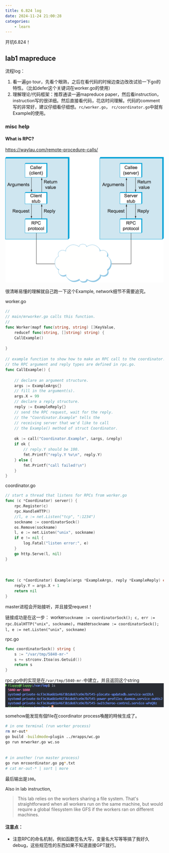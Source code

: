 ```yaml
---
title: 6.824 log 
date: 2024-11-24 21:00:28
categories:
	- learn
---
```


开坑6.824！

## lab1 mapreduce 

流程log：
1. 看一遍go tour，先看个眼熟，之后在看代码的时候边查边改改试验一下go的特性。（比如defer这个关键词在worker.go的使用）
2. 理解理论/代码框架：推荐通读一遍mapreduce paper，然后看instruction，instruction写的很详细。然后直接看代码，花店时间理解。代码的comment写的非常好，建议仔细看仔细想。`rc/worker.go`， `rc/coordinator.go`中就有Example的使用。

### misc help 

#### What is RPC? 
https://waylau.com/remote-procedure-calls/

![](image.png)

很清晰易懂的理解就自己跑一下这个Example, network细节不需要追究。 

worker.go 
``` go 
//
// main/mrworker.go calls this function.
//
func Worker(mapf func(string, string) []KeyValue,
	reducef func(string, []string) string) {
	CallExample()

}

// example function to show how to make an RPC call to the coordinator.
// the RPC argument and reply types are defined in rpc.go.
func CallExample() {

	// declare an argument structure.
	args := ExampleArgs{}
	// fill in the argument(s).
	args.X = 99
	// declare a reply structure.
	reply := ExampleReply{}
	// send the RPC request, wait for the reply.
	// the "Coordinator.Example" tells the
	// receiving server that we'd like to call
	// the Example() method of struct Coordinator.
    
	ok := call("Coordinator.Example", &args, &reply)
	if ok {
		// reply.Y should be 100.
		fmt.Printf("reply.Y %v\n", reply.Y)
	} else {
		fmt.Printf("call failed!\n")
	}
}
 ```

coordinator.go 
``` go 
// start a thread that listens for RPCs from worker.go
func (c *Coordinator) server() {
	rpc.Register(c)
	rpc.HandleHTTP()
	//l, e := net.Listen("tcp", ":1234")
	sockname := coordinatorSock()
	os.Remove(sockname)
	l, e := net.Listen("unix", sockname)
	if e != nil {
		log.Fatal("listen error:", e)
	}
	go http.Serve(l, nil)
}



func (c *Coordinator) Example(args *ExampleArgs, reply *ExampleReply) error {
	reply.Y = args.X + 1
	return nil
}
 ```
master进程会开始接听，并且接受request！ 

链接成功是在这一步：
worker`sockname := coordinatorSock(); c, err := rpc.DialHTTP("unix", sockname)`，master`sockname := coordinatorSock(); l, e := net.Listen("unix", sockname)`


rpc.go
``` go 
func coordinatorSock() string {
	s := "/var/tmp/5840-mr-"
	s += strconv.Itoa(os.Getuid())
	return s
}
 ```
rpc.go中的实现是在`/var/tmp/5840-mr-`中建立，并且返回这个string
![alt text](image-1.png)

somehow能发现有個file在coordinator process喚醒的時候生成了。


``` sh 
# in one terminal (run worker process)
rm mr-out*
go build -buildmode=plugin ../mrapps/wc.go
go run mrworker.go wc.so


# in another (run master process)
go run mrcoordinator.go pg*.txt
# cat mr-out-* | sort | more
```
最后输出是`100`。

Also in lab instruction, 
> This lab relies on the workers sharing a file system. That's straightforward when all workers run on the same machine, but would require a global filesystem like GFS if the workers ran on different machines.

#### 注意点：
* 注意RPC的命名机制，例如函数签名大写，变量名大写等等搞了我好久debug，这些规范性的东西如果不知道直接GPT就行。


